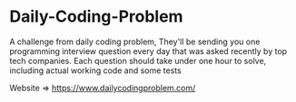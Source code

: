 # Daily-Coding-Problem
A challenge from daily coding problem, They'll be sending you one programming interview question every day that was asked recently by top tech companies. Each question should take under one hour to solve, including actual working code and some tests 

Website => https://www.dailycodingproblem.com/
